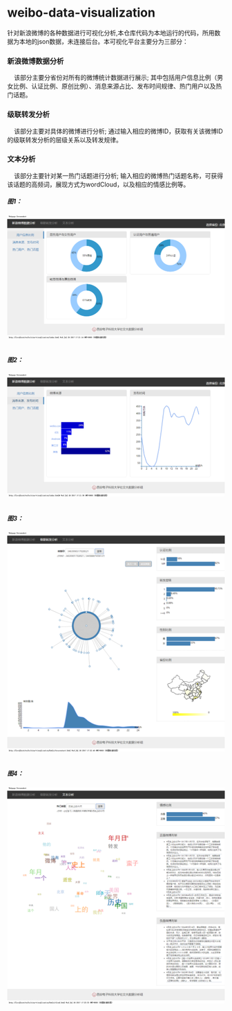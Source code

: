 weibo-data-visualization
=================================== 
针对新浪微博的各种数据进行可视化分析,本仓库代码为本地运行的代码，所用数据为本地的json数据，未连接后台。本可视化平台主要分为三部分：
### 新浪微博数据分析
     该部分主要分省份对所有的微博统计数据进行展示;
     其中包括用户信息比例（男女比例、认证比例、原创比例）、消息来源占比、发布时间规律、热门用户以及热门话题。    
### 级联转发分析 
     该部分主要对具体的微博进行分析;
     通过输入相应的微博ID，获取有关该微博ID的级联转发分析的层级关系以及转发规律。
### 文本分析
     该部分主要针对某一热门话题进行分析;
     输入相应的微博热门话题名称，可获得该话题的高频词，展现方式为wordCloud，以及相应的情感比例等。
##### 图1：
![用户信息比例](https://github.com/xiaoguo16/weibo-data-visualization/blob/master/result/%E7%94%A8%E6%88%B7%E4%BF%A1%E6%81%AF%E6%AF%94%E4%BE%8B.png)  
##### 图2： 
![消息来源](https://github.com/xiaoguo16/weibo-data-visualization/blob/master/result/%E6%B6%88%E6%81%AF%E6%9D%A5%E6%BA%90.png)  
##### 图3：
![级联转发分析](https://github.com/xiaoguo16/weibo-data-visualization/blob/master/result/%E7%BA%A7%E8%81%94%E8%BD%AC%E5%8F%91.png)  
##### 图4：
![文本分析](https://github.com/xiaoguo16/weibo-data-visualization/blob/master/result/%E6%96%87%E6%9C%AC%E5%88%86%E6%9E%90.png)  




